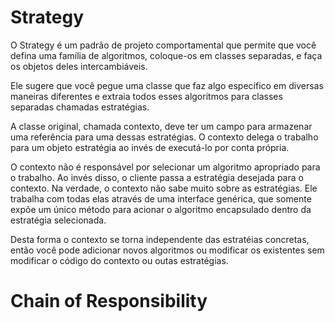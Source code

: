 # Strategy

O Strategy é um padrão de projeto comportamental que permite que você defina uma família de 
algoritmos, coloque-os em classes separadas, e faça os objetos deles intercambiáveis.

Ele sugere que você pegue uma classe que faz algo específico em diversas maneiras diferentes e extraia todos esses algoritmos para classes separadas chamadas estratégias.

A classe original, chamada contexto, deve ter um campo para armazenar uma referência para uma dessas estratégias. O contexto delega o trabalho para um objeto estratégia ao invés de executá-lo por conta própria.

O contexto não é responsável por selecionar um algoritmo apropriado para o trabalho. Ao invés disso, o cliente passa a estratégia desejada para o contexto. Na verdade, o contexto não sabe muito sobre as estratégias. Ele trabalha com todas elas através de uma interface genérica, que somente expõe um único método para acionar o algoritmo encapsulado dentro da estratégia selecionada.

Desta forma o contexto se torna independente das estratéias concretas, então você pode adicionar novos algoritmos ou modificar os existentes sem modificar o código do contexto ou outas estratégias.

# Chain of Responsibility